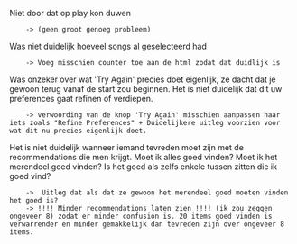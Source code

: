 Niet door dat op play kon duwen 

        -> (geen groot genoeg probleem)

Was niet duidelijk hoeveel songs al geselecteerd had 

        -> Voeg misschien counter toe aan de html zodat dat duidlijk is

Was onzeker over wat 'Try Again' precies doet eigenlijk, ze dacht dat je gewoon terug vanaf de start zou beginnen. Het is niet duidelijk dat dit uw preferences gaat refinen of verdiepen. 

        -> verwoording van de knop 'Try Again' misschien aanpassen naar iets zoals "Refine Preferences" + Duidelijkere uitleg voorzien voor wat dit nu precies eigenlijk doet.

Het is niet duidelijk wanneer iemand tevreden moet zijn met de recommendations die men krijgt. Moet ik alles goed vinden? Moet ik het merendeel goed vinden? Is het goed als zelfs enkele tussen zitten die ik goed vind?

        ->  Uitleg dat als dat ze gewoon het merendeel goed moeten vinden het goed is? 
        -> !!!! Minder recommendations laten zien !!!! (ik zou zeggen ongeveer 8) zodat er minder confusion is. 20 items goed vinden is verwarrender en minder gemakkelijk dan tevreden zijn over ongeveer 8 items.